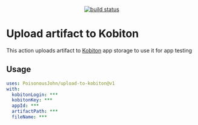 <p align="center">
  <a href="https://github.com/PoisonousJohn/upload-tokobiton/actions"><img alt="build status" src="https://github.com/PoisonousJohn/upload-to-kobiton/workflows/build-test/badge.svg"></a>
</p>

# Upload artifact to Kobiton

This action uploads artifact to [Kobiton](https://kobiton.com) app storage to use it for app testing

## Usage

```yaml
uses: PoisonousJohn/upload-to-kobiton@v1
with:
  kobitonLogin: ***
  kobitonKey: ***
  appId: ***
  artifactPath: ***
  fileName: ***
```
